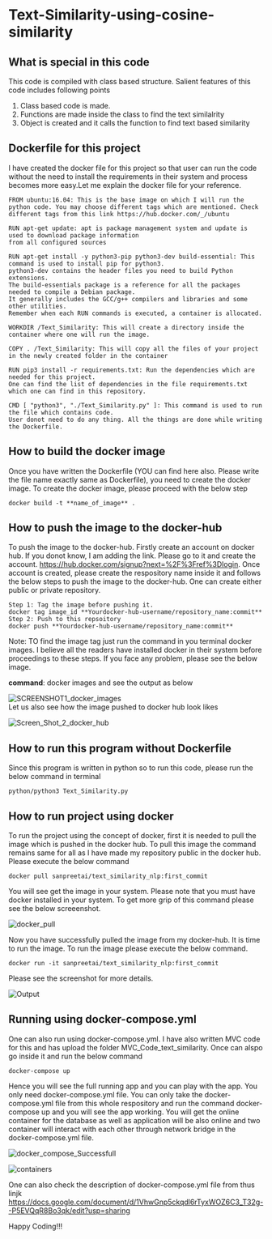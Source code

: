 # Text-Similarity-using-cosine-similarity  

## What is special in this code  
This code is compiled with class based structure. Salient features of this code includes following points
<ol>
  <li> Class based code is made.</li>
  <li> Functions are made inside the class to find the text similalrity</li>
  <li> Object is created and it calls the function to find text based similarity</li>
  </ol>  

## Dockerfile for this project  

I have created the docker file for this project so that user can run the code without the need to install the requirements in their system and process becomes more easy.Let me explain the docker file for your reference.   
```
FROM ubuntu:16.04: This is the base image on which I will run the python code. You may choose different tags which are mentioned. Check different tags from this link https://hub.docker.com/_/ubuntu
``` 
```
RUN apt-get update: apt is package management system and update is used to download package information     
from all configured sources
```
```
RUN apt-get install -y python3-pip python3-dev build-essential: This command is used to install pip for python3.  
python3-dev contains the header files you need to build Python extensions.  
The build-essentials package is a reference for all the packages needed to compile a Debian package.  
It generally includes the GCC/g++ compilers and libraries and some other utilities.  
Remember when each RUN commands is executed, a container is allocated.
```  
```  
WORKDIR /Text_Similarity: This will create a directory inside the container where one will run the image.
```
```
COPY . /Text_Similarity: This will copy all the files of your project in the newly created folder in the container
```
```
RUN pip3 install -r requirements.txt: Run the dependencies which are needed for this project.  
One can find the list of dependencies in the file requirements.txt which one can find in this repository. 
```
```
CMD [ "python3", "./Text_Similarity.py" ]: This command is used to run the file which contains code.  
User donot need to do any thing. All the things are done while writing the Dockerfile.
```  

## How to build the docker image  
Once you have written the Dockerfile (YOU can find here also. Please write the file name exactly same as Dockerfile), you need to create the docker image. To create the docker image, please proceed with the below step  
```
docker build -t **name_of_image** .
```
## How to push the image to the docker-hub  
To push the image to the docker-hub. Firstly create an account on docker hub. If you donot know, I am adding the link. Please go to it and create the account. https://hub.docker.com/signup?next=%2F%3Fref%3Dlogin. Once account is created, please create the respository name inside it and follows the below steps to push the image to the docker-hub. One can create either public or private repository.  
```
Step 1: Tag the image before pushing it.  
docker tag image_id **Yourdocker-hub-username/repository_name:commit**
Step 2: Push to this repsoitory  
docker push **Yourdocker-hub-username/repository_name:commit**  
```
Note: TO find the image tag just run the command in you terminal docker images. I believe all the readers have installed docker in their system before proceedings to these steps. If you face any problem, please see the below image.  

**command**: docker images and see the output as below  

![SCREENSHOT1_docker_images](https://user-images.githubusercontent.com/3431730/62416593-48baed80-b65b-11e9-8e07-6b799480907a.png)  
Let us also see how the image pushed to docker hub look likes  

![Screen_Shot_2_docker_hub](https://user-images.githubusercontent.com/3431730/62416610-8d468900-b65b-11e9-867e-80a0b3c24a2b.png)

## How to run this program without Dockerfile 

Since this program is written in python so to run this code, please run the below command in terminal  

```
python/python3 Text_Similarity.py   
```  

## How to run project using docker  
To run the project using the concept of docker, first it is needed to pull the image which is pushed in the docker hub. To pull this image the command remains same for all as I have made my repository public in the docker hub. Please execute the below command  

```
docker pull sanpreetai/text_similarity_nlp:first_commit  
```
You will see get the image in your system. Please note that you must have docker installed in your system. To get more grip of this command please see the below screeenshot.  

![docker_pull](https://user-images.githubusercontent.com/3431730/62418532-7ff3c380-b688-11e9-8120-fa48ea0104df.png)  

Now you have successfully pulled the image from my docker-hub. It is time to run the image. To run the image please execute the below command.    
```
docker run -it sanpreetai/text_similarity_nlp:first_commit
```
Please see the screenshot for more details.  

![Output](https://user-images.githubusercontent.com/3431730/62418544-e678e180-b688-11e9-9727-23f0ec672490.png)  

## Running using docker-compose.yml  
One can also run using docker-compose.yml. I have also written MVC code for this and has upload the folder MVC_Code_text_similarity. Once can alspo go inside it and run the below command
```
docker-compose up
```
Hence you will see the full running app and you can play with the app. You only need docker-compose.yml file. You can only take the docker-compose.yml file from this whole respository and run the command docker-compose up and you will see the app working. You will get the online container for the database as well as application will be also online and two container will interact with each other through network bridge in the docker-compose.yml file.    

![docker_compose_Successfull](https://user-images.githubusercontent.com/3431730/62828473-2ac62d80-bc05-11e9-93cf-33efdfdc2561.png)  

![containers](https://user-images.githubusercontent.com/3431730/62828481-5cd78f80-bc05-11e9-834d-8a83658122b4.png)

One can also check the description of docker-compose.yml file from thus linjk https://docs.google.com/document/d/1VhwGnp5ckqdl6rTyxWOZ6C3_T32g--P5EVQqR8Bo3qk/edit?usp=sharing  

Happy Coding!!!

